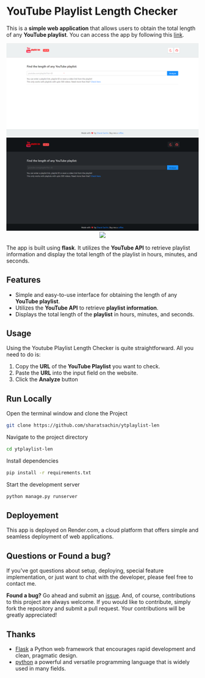 # YouTube Playlist Length Checker


This is a **simple web application** that allows users to obtain the total length of any **YouTube playlist**. You can access the app by following this [link](https://ytplaylist-len.sharats.dev/).

<p align="center">
  <img src="https://github.com/ThilakReddyy/ytplaylist-len/blob/master/static/homepage.png#gh-dark-mode-only" alt="Home Page Light Mode" >
  <img src="https://github.com/ThilakReddyy/ytplaylist-len/blob/master/static/homepagedarkmode.png#gh-light-mode-only" alt="Home Page Light Mode">
  <br>
  <img height="40" src="https://github.com/ThilakReddyy/ytplaylist-len/blob/master/static/flask.png"> 
</p>


The app is built using **flask**. It utilizes the **YouTube API** to retrieve playlist information and display the total length of the playlist in hours, minutes, and seconds.


## Features

* Simple and easy-to-use interface for obtaining the length of any **YouTube playlist**.
* Utilizes the **YouTube API** to retrieve **playlist information**.
* Displays the total length of the **playlist** in hours, minutes, and seconds.

## Usage

Using the Youtube Playlist Length Checker is quite straightforward. All you need to do is:

1. Copy the **URL** of the **YouTube Playlist** you want to check.
2. Paste the **URL** into the input field on the website.
3. Click the **Analyze** button

## Run Locally

Open the terminal window and clone the Project

```bash
git clone https://github.com/sharatsachin/ytplaylist-len
```
Navigate to the project directory

```bash
cd ytplaylist-len
```
Install dependencies

```bash
pip install -r requirements.txt
```
Start the development server

```bash
python manage.py runserver
```

## Deployement

This app is deployed on Render.com, a cloud platform that offers simple and seamless deployment of web applications.


## Questions or Found a bug?

If you've got questions about setup, deploying, special feature implementation, or just want to chat with the developer, please feel free to contact me.

**Found a bug?** Go ahead and submit an [issue](https://github.com/sharatsachin/ytplaylist-len/issues). And, of course, contributions to this project are always welcome. If you would like to contribute, simply fork the repository and submit a pull request. Your contributions will be greatly appreciated!

## Thanks

* [Flask](https://flask.palletsprojects.com/) a Python web framework that encourages rapid development and clean, pragmatic design.
* [python](https://www.python.org/) a powerful and versatile programming language that is widely used in many fields.
